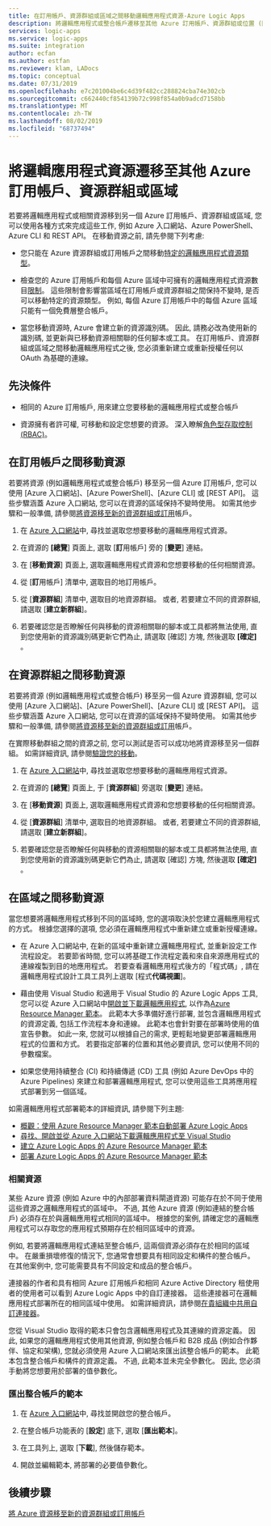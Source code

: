```yaml
---
title: 在訂用帳戶、資源群組或區域之間移動邏輯應用程式資源-Azure Logic Apps
description: 將邏輯應用程式或整合帳戶遷移至其他 Azure 訂用帳戶、資源群組或位置 (區域)
services: logic-apps
ms.service: logic-apps
ms.suite: integration
author: ecfan
ms.author: estfan
ms.reviewer: klam, LADocs
ms.topic: conceptual
ms.date: 07/31/2019
ms.openlocfilehash: e7c201004be6c4d39f482cc288824cba74e302cb
ms.sourcegitcommit: c662440cf854139b72c998f854a0b9adcd7158bb
ms.translationtype: MT
ms.contentlocale: zh-TW
ms.lasthandoff: 08/02/2019
ms.locfileid: "68737494"
---
```

# <a name="migrate-logic-app-resources-to-other-azure-subscriptions-resource-groups-or-regions"></a>將邏輯應用程式資源遷移至其他 Azure 訂用帳戶、資源群組或區域

若要將邏輯應用程式或相關資源移到另一個 Azure 訂用帳戶、資源群組或區域, 您可以使用各種方式來完成這些工作, 例如 Azure 入口網站、Azure PowerShell、Azure CLI 和 REST API。 在移動資源之前, 請先參閱下列考慮: 

* 您只能在 Azure 資源群組或訂用帳戶之間移動[特定的邏輯應用程式資源類型](../azure-resource-manager/move-support-resources.md#microsoftlogic)。

* 檢查您的 Azure 訂用帳戶和每個 Azure 區域中可擁有的邏輯應用程式資源數目[限制](../logic-apps/logic-apps-limits-and-config.md)。 這些限制會影響當區域在訂用帳戶或資源群組之間保持不變時, 是否可以移動特定的資源類型。 例如, 每個 Azure 訂用帳戶中的每個 Azure 區域只能有一個免費層整合帳戶。

* 當您移動資源時, Azure 會建立新的資源識別碼。 因此, 請務必改為使用新的識別碼, 並更新與已移動資源相關聯的任何腳本或工具。 在訂用帳戶、資源群組或區域之間移動邏輯應用程式之後, 您必須重新建立或重新授權任何以 OAuth 為基礎的連線。

## <a name="prerequisites"></a>先決條件

* 相同的 Azure 訂用帳戶, 用來建立您要移動的邏輯應用程式或整合帳戶

* 資源擁有者許可權, 可移動和設定您想要的資源。 深入瞭解[角色型存取控制 (RBAC)](../role-based-access-control/built-in-roles.md#owner)。

<a name="move-subscription"></a>

## <a name="move-resources-between-subscriptions"></a>在訂用帳戶之間移動資源

若要將資源 (例如邏輯應用程式或整合帳戶) 移至另一個 Azure 訂用帳戶, 您可以使用 [Azure 入口網站]、[Azure PowerShell]、[Azure CLI] 或 [REST API]。 這些步驟涵蓋 Azure 入口網站, 您可以在資源的區域保持不變時使用。 如需其他步驟和一般準備, 請參閱[將資源移至新的資源群組或訂用](../azure-resource-manager/resource-group-move-resources.md)帳戶。

1. 在  [Azure 入口網站](https://portal.azure.com)中, 尋找並選取您想要移動的邏輯應用程式資源。

1. 在資源的 **[總覽**] 頁面上, 選取 [**訂**用帳戶] 旁的 [**變更**] 連結。

1. 在 [**移動資源**] 頁面上, 選取邏輯應用程式資源和您想要移動的任何相關資源。

1. 從 [**訂**用帳戶] 清單中, 選取目的地訂用帳戶。

1. 從 [**資源群組**] 清單中, 選取目的地資源群組。 或者, 若要建立不同的資源群組, 請選取 [**建立新群組**]。

1. 若要確認您是否瞭解任何與移動的資源相關聯的腳本或工具都將無法使用, 直到您使用新的資源識別碼更新它們為止, 請選取 [確認] 方塊, 然後選取 **[確定]** 。

<a name="move-resource-group"></a>

## <a name="move-resources-between-resource-groups"></a>在資源群組之間移動資源

若要將資源 (例如邏輯應用程式或整合帳戶) 移至另一個 Azure 資源群組, 您可以使用 [Azure 入口網站]、[Azure PowerShell]、[Azure CLI] 或 [REST API]。 這些步驟涵蓋 Azure 入口網站, 您可以在資源的區域保持不變時使用。 如需其他步驟和一般準備, 請參閱[將資源移至新的資源群組或訂用](../azure-resource-manager/resource-group-move-resources.md)帳戶。

在實際移動群組之間的資源之前, 您可以測試是否可以成功地將資源移至另一個群組。 如需詳細資訊, 請參閱[驗證您的移動](../azure-resource-manager/resource-group-move-resources.md#validate-move)。

1. 在  [Azure 入口網站](https://portal.azure.com)中, 尋找並選取您想要移動的邏輯應用程式資源。

1. 在資源的 **[總覽**] 頁面上, 于 [**資源群組**] 旁選取 [**變更**] 連結。

1. 在 [**移動資源**] 頁面上, 選取邏輯應用程式資源和您想要移動的任何相關資源。

1. 從 [**資源群組**] 清單中, 選取目的地資源群組。 或者, 若要建立不同的資源群組, 請選取 [**建立新群組**]。

1. 若要確認您是否瞭解任何與移動的資源相關聯的腳本或工具都將無法使用, 直到您使用新的資源識別碼更新它們為止, 請選取 [確認] 方塊, 然後選取 **[確定]** 。

<a name="move-location"></a>

## <a name="move-resources-between-regions"></a>在區域之間移動資源

當您想要將邏輯應用程式移到不同的區域時, 您的選項取決於您建立邏輯應用程式的方式。 根據您選擇的選項, 您必須在邏輯應用程式中重新建立或重新授權連線。

* 在 Azure 入口網站中, 在新的區域中重新建立邏輯應用程式, 並重新設定工作流程設定。 若要節省時間, 您可以將基礎工作流程定義和來自來源應用程式的連線複製到目的地應用程式。 若要查看邏輯應用程式後方的「程式碼」, 請在邏輯應用程式設計工具工具列上選取 [程式**代碼視圖**]。

* 藉由使用 Visual Studio 和適用于 Visual Studio 的 Azure Logic Apps 工具, 您可以從 Azure 入口網站中[開啟並下載邏輯應用程式](../logic-apps/manage-logic-apps-with-visual-studio.md), 以作為[Azure Resource Manager 範本](../logic-apps/logic-apps-azure-resource-manager-templates-overview.md)。 此範本大多準備好進行部署, 並包含邏輯應用程式的資源定義, 包括工作流程本身和連線。 此範本也會針對要在部署時使用的值宣告參數。 如此一來, 您就可以根據自己的需求, 更輕鬆地變更部署邏輯應用程式的位置和方式。 若要指定部署的位置和其他必要資訊, 您可以使用不同的參數檔案。

* 如果您使用持續整合 (CI) 和持續傳遞 (CD) 工具 (例如 Azure DevOps 中的 Azure Pipelines) 來建立和部署邏輯應用程式, 您可以使用這些工具將應用程式部署到另一個區域。

如需邏輯應用程式部署範本的詳細資訊, 請參閱下列主題:

* [概觀：使用 Azure Resource Manager 範本自動部署 Azure Logic Apps](../logic-apps/logic-apps-azure-resource-manager-templates-overview.md)
* [尋找、開啟並從 Azure 入口網站下載邏輯應用程式至 Visual Studio](../logic-apps/manage-logic-apps-with-visual-studio.md)
* [建立 Azure Logic Apps 的 Azure Resource Manager 範本](../logic-apps/logic-apps-create-azure-resource-manager-templates.md)
* [部署 Azure Logic Apps 的 Azure Resource Manager 範本](../logic-apps/logic-apps-deploy-azure-resource-manager-templates.md)

### <a name="related-resources"></a>相關資源

某些 Azure 資源 (例如 Azure 中的內部部署資料閘道資源) 可能存在於不同于使用這些資源之邏輯應用程式的區域中。 不過, 其他 Azure 資源 (例如連結的整合帳戶) 必須存在於與邏輯應用程式相同的區域中。 根據您的案例, 請確定您的邏輯應用程式可以存取您的應用程式預期存在於相同區域中的資源。

例如, 若要將邏輯應用程式連結至整合帳戶, 這兩個資源必須存在於相同的區域中。 在嚴重損壞修復的情況下, 您通常會想要具有相同設定和構件的整合帳戶。 在其他案例中, 您可能需要具有不同設定和成品的整合帳戶。

連接器的作者和具有相同 Azure 訂用帳戶和相同 Azure Active Directory 租使用者的使用者可以看到 Azure Logic Apps 中的自訂連接器。 這些連接器可在邏輯應用程式部署所在的相同區域中使用。 如需詳細資訊，請參閱[在貴組織中共用自訂連接器](https://docs.microsoft.com/connectors/custom-connectors/share)。

您從 Visual Studio 取得的範本只會包含邏輯應用程式及其連線的資源定義。 因此, 如果您的邏輯應用程式使用其他資源, 例如整合帳戶和 B2B 成品 (例如合作夥伴、協定和架構), 您就必須使用 Azure 入口網站來匯出該整合帳戶的範本。 此範本包含整合帳戶和構件的資源定義。 不過, 此範本並未完全參數化。 因此, 您必須手動將您想要用於部署的值參數化。

### <a name="export-templates-for-integration-accounts"></a>匯出整合帳戶的範本

1. 在  [Azure 入口網站](https://portal.azure.com)中, 尋找並開啟您的整合帳戶。

1. 在整合帳戶功能表的 [**設定**] 底下, 選取 [**匯出範本**]。

1. 在工具列上, 選取 [**下載**], 然後儲存範本。

1. 開啟並編輯範本, 將部署的必要值參數化。

## <a name="next-steps"></a>後續步驟

[將 Azure 資源移至新的資源群組或訂用帳戶](../azure-resource-manager/resource-group-move-resources.md)